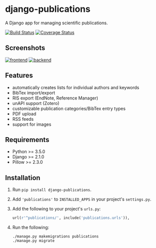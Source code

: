 django-publications
===================

A Django app for managing scientific publications.

[![Build Status](https://travis-ci.org/lucastheis/django-publications.svg?branch=develop)](https://travis-ci.org/lucastheis/django-publications)
[![Coverage Status](https://coveralls.io/repos/github/lucastheis/django-publications/badge.svg)](https://coveralls.io/github/lucastheis/django-publications)

Screenshots
-----------

[![frontend][3]][1]
[![backend][4]][2]

[1]: https://raw.githubusercontent.com/lucastheis/django-publications/media/frontend.png
[2]: https://raw.githubusercontent.com/lucastheis/django-publications/media/backend.png
[3]: https://raw.githubusercontent.com/lucastheis/django-publications/media/frontend_small.png
[4]: https://raw.githubusercontent.com/lucastheis/django-publications/media/backend_small.png

Features
--------

* automatically creates lists for individual authors and keywords
* BibTex import/export
* RIS export (EndNote, Reference Manager)
* unAPI support (Zotero)
* customizable publication categories/BibTex entry types
* PDF upload
* RSS feeds
* support for images

Requirements
------------

* Python >= 3.5.0
* Django >= 2.1.0
* Pillow >= 2.3.0

Installation
------------

1) Run `pip install django-publications`.

2) Add `'publications'` to `INSTALLED_APPS` in your project's `settings.py`.

3) Add the following to your project's `urls.py`:

	```python
	url(r'^publications/', include('publications.urls')),
	```

4) Run the following:

	```
	./manage.py makemigrations publications
	./manage.py migrate
	```
